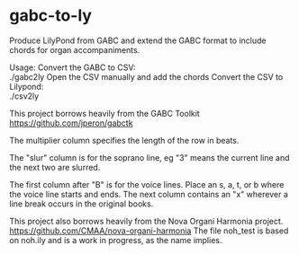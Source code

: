 gabc-to-ly
==========

Produce LilyPond from GABC and extend the GABC format to include chords for organ accompaniments.

Usage:
Convert the GABC to CSV:  
	./gabc2ly <number-of-sharps> <transpose> <file>
Open the CSV manually and add the chords
Convert the CSV to Lilypond:  
	./csv2ly <file>

This project borrows heavily from the GABC Toolkit
	https://github.com/jperon/gabctk

The multiplier column specifies the length of the row in beats.

The "slur" column is for the soprano line, eg "3" means the current line and the next two are slurred.

The first column after "B" is for the voice lines. Place an s, a, t, or b where the voice line starts and ends.
The next column contains an "x" wherever a line break occurs in the original books.

This project also borrows heavily from the Nova Organi Harmonia project.
	https://github.com/CMAA/nova-organi-harmonia
The file noh_test is based on noh.ily and is a work in progress, as the name implies.
